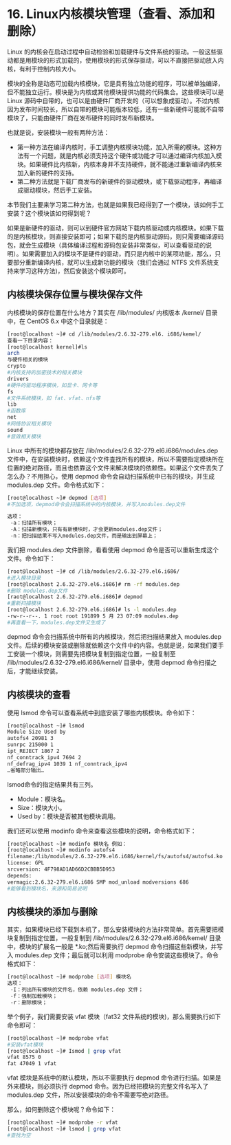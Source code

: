 # 16. Linux内核模块管理（查看、添加和删除）

Linux 的内核会在启动过程中自动检验和加载硬件与文件系统的驱动。一般这些驱动都是用模块的形式加载的，使用模块的形式保存驱动，可以不直接把驱动放入内核，有利于控制内核大小。

模块的全称是动态可加载内核模块，它是具有独立功能的程序，可以被单独编译，但不能独立运行。模块是为内核或其他模块提供功能的代码集合。这些模块可以是  Linux  源码中自带的，也可以是由硬件厂商开发的（可以想象成驱动）。不过内核因为发布时间较长，所以自带的模块可能版本较低，还有一些新硬件可能就不自带模块了，只能由硬件厂商在发布硬件的同时发布新模块。

 也就是说，安装模块一般有两种方法：

* 第一种方法在编译内核时，手工调整内核模块功能，加入所需的模块。这种方法有一个问题，就是内核必须支持这个硬件或功能才可以通过编译内核加入模块。如果硬件比内核新，内核本身并不支持硬件，就不能通过重新编译内核来加入新的硬件的支持。
* 第二种方法就是下载厂商发布的新硬件的驱动模块，或下载驱动程序，再编译成驱动模块，然后手工安装。

本节我们主要来学习第二种方法，也就是如果我已经得到了一个模块，该如何手工安装？这个模块该如何得到呢？

如果是新硬件的驱动，则可以到硬件官方网站下载内核驱动或内核模块。如果下载的是内核模块，则直接安装即可；如果下载的是内核驱动源码，则只需要编译源码包，就会生成模块（具体编译过程和源码包安装非常类似，可以查看驱动的说明）。如果需要加入的模块不是硬件的驱动，而只是内核中的某项功能，那么，只要部分重新编译内核，就可以生成新功能的模块（我们会通过  NTFS 文件系统支持来学习这种方法)，然后安装这个模块即可。

## 内核模块保存位置与模块保存文件

内核模块的保存位置在什么地方？其实在 /lib/modules/ 内核版本 /kernel/ 目录中，在 CentOS 6.x 中这个目录就是：

```bash
[root@localhost ~]# cd /lib/modules/2.6.32-279.el6. i686/kemel/
查看一下目录内容：
[root@localhost kernel]#ls
arch
与硬件相关的模块
crypto
#内核支持的加密技术的相关模块
drivers
#硬件的驱动程序模块，如显卡、网卡等
fs
#文件系统模块，如 fat、vfat、nfs等
lib
#函数库
net
#网络协议相关模块
sound
#音效相关模块
```

Linux 中所有的模块都存放在 /lib/modules/2.6.32-279.el6.i686/modules.dep  文件中，在安装模块时，依赖这个文件査找所有的模块，所以不需要指定模块所在位置的绝对路径，而且也依靠这个文件来解决模块的依赖性。如果这个文件丢失了怎么办？不用担心，使用  depmod 命令会自动扫描系统中已有的模块，并生成 modules.dep 文件。命令格式如下：

```bash
[root@localhost ~]# depmod [选项]
#不加选项，depmod命令会扫描系统中的内核模块，并写入modules.dep文件

选项：
 -a：扫描所有模块；
 -A：扫描新模块，只有有新模块时，才会更新modules.dep文件；
 -n：把扫描结果不写入modules.dep文件，而是输出到屏幕上；
```

我们把 modules.dep 文件删除，看看使用 depmod 命令是否可以重新生成这个文件。命令如下：

```bash
[root@localhost ~]# cd /lib/modules/2.6.32-279.el6.i686/
#进入模块目录
[root@localhost 2.6.32-279.el6.i686]# rm -rf modules.dep
#删除 modules.dep文件
[raot@localhost 2.6.32-279.el6.i686]# depmod
#重新扫描模块
[root@localhost 2.6.32-279.el6.i686]# ls -l modules.dep
-rw-r--r--. 1 root root 191899 5 月 23 07:09 modules.dep
#再查看一下，modules.dep文件又生成了
```

depmod 命令会扫描系统中所有的内核模块，然后把扫描结果放入 modules.dep  文件。后续的模块安装或删除就依赖这个文件中的内容。也就是说，如果我们要手工安装一个模块，则需要先把模块复制到指定位置，一般复制至  /lib/modules/2.6.32-279.el6.i686/kernel/ 目录中，使用 depmod 命令扫描之后，才能继续安装。

## 内核模块的查看

使用 lsmod 命令可以查看系统中到底安装了哪些内核模块。命令如下：

```bash
[root@localhost ~]# lsmod
Module Size Used by
autofs4 20981 3
sunrpc 215000 1
ipt_REJECT 1867 2
nf_conntrack_ipv4 7694 2
nf_defrag_ipv4 1039 1 nf_conntrack_ipv4
…省略部分输出…
```

lsmod命令的指定结果共有三列。

* Module：模块名。
* Size：模块大小。
* Used by：模块是否被其他模块调用。

我们还可以使用 modinfo 命令来查看这些模块的说明，命令格式如下：

```bash
[root@localhost ~]# modinfo 模块名 例如：
[root@localhost ~]# modinfo autofs4
filename:/lib/modules/2.6.32-279.el6.i686/kernel/fs/autofs4/autofs4.ko
license: GPL
srcversion: 4F798AD1AD66D2CBBB5D953
depends:
vermagic:2.6.32-279.el6.i686 SMP mod_unload modversions 686
#能够看到模块名，来源和简易说明
```

## 内核模块的添加与删除

其实，如果模块已经下载到本机了，那么安装模块的方法非常简单。首先需要把模块复制到指定位置，一般复制到  /lib/modules/2.6.32-279.el6.i686/kemel/ 目录中，模块的扩展名一般是 *.ko;然后需要执行 depmod  命令扫描这些新模块，并写入 modules.dep 文件；最后就可以利用 modprobe 命令安装这些模块了。命令格式如下：

```bash
[root@localhost ~]# modprobe [选项] 模块名
选项：
 -I：列出所有模块的文件名，依赖 modules.dep 文件；
 -f：强制加载模块；
 -r：删除模块；
```

举个例子，我们需要安装 vfat 模块（fat32 文件系统的模块)，那么需要执行如下命令即可：

```bash
[root@localhost ~]# modprobe vfat
#安装vfat模块
[root@localhost ~]# Ismod | grep vfat
vfat 8575 0
fat 47049 1 vfat
```

vfat 模块是系统中的默认模块，所以不需要执行 depmod 命令进行扫描。如果是外来模块，则必须执行 depmod 命令。因为已经把模块的完整文件名写入了 modules.dep 文件，所以安装模块的命令不需要写绝对路径。

那么，如何删除这个模块呢？命令如下：

```bash
[root@localhost ~]# modprobe -r vfat
[root@localhost ~]# lsmod | grep vfat
#查找为空
```

‍
